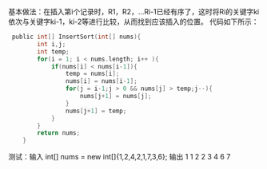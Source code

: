 基本做法：在插入第i个记录时，R1，R2，...Ri-1已经有序了，这时将Ri的关键字ki依次与关键字ki-1，ki-2等进行比较，从而找到应该插入的位置。
代码如下所示：
```c
 public int[] InsertSort(int[] nums){
        int i,j;
        int temp;
        for(i = 1; i < nums.length; i++ ){
            if(nums[i] < nums[i-1]){
                temp = nums[i];
                nums[i] = nums[i-1];
                for(j = i-1;j > 0 && nums[j] > temp;j--){
                    nums[j+1] = nums[j];
                }
                nums[j+1] = temp;
            }
        }
        return nums;
    }
```
测试：输入 int[] nums = new int[]{1,2,4,2,1,7,3,6};
          输出   1 1 2 2 3 4 6 7
